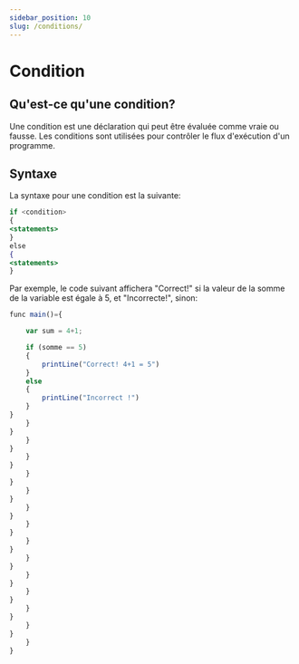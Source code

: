 ```yaml
---
sidebar_position: 10
slug: /conditions/
---
```


# Condition

## Qu'est-ce qu'une condition?

Une condition est une déclaration qui peut être évaluée comme vraie ou fausse. Les conditions sont utilisées pour contrôler le flux d'exécution d'un programme.

## Syntaxe

La syntaxe pour une condition est la suivante:

```jsx
if <condition>
{
<statements>
}
else
{
<statements>
}
```

Par exemple, le code suivant affichera "Correct!" si la valeur de la somme de la variable est égale à 5, et "Incorrecte!", sinon:


```jsx
func main()={

    var sum = 4+1;

    if (somme == 5)
    {
        printLine("Correct! 4+1 = 5")
    }
    else
    {
        printLine("Incorrect !")
    }
}
    }
}
    }
}
    }
}
    }
}
    }
}
    }
}
    }
}
    }
}
    }
}
    }
}
    }
}
    }
}
    }
}
    }
}
```

